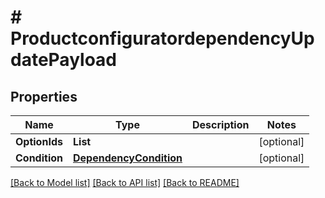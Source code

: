 # # ProductconfiguratordependencyUpdatePayload


## Properties 


Name | Type | Description | Notes
------------ | ------------- | ------------- | -------------
**OptionIds**| **List<string>** |   | [optional]
**Condition**| [**DependencyCondition**](DependencyCondition.md) |   | [optional]


[[Back to Model list]](../../README.md#models) [[Back to API list]](../../README.md#endpoints) [[Back to README]](../../README.md)

